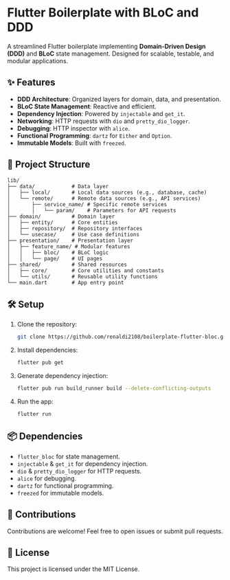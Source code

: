 # Flutter Boilerplate with BLoC and DDD

A streamlined Flutter boilerplate implementing **Domain-Driven Design (DDD)** and **BLoC** state management. Designed for scalable, testable, and modular applications.  

## ✨ Features

- **DDD Architecture**: Organized layers for domain, data, and presentation.
- **BLoC State Management**: Reactive and efficient.
- **Dependency Injection**: Powered by `injectable` and `get_it`.
- **Networking**: HTTP requests with `dio` and `pretty_dio_logger`.
- **Debugging**: HTTP inspector with `alice`.
- **Functional Programming**: `dartz` for `Either` and `Option`.
- **Immutable Models**: Built with `freezed`.

## 📂 Project Structure

```
lib/
├── data/            # Data layer
│   ├── local/       # Local data sources (e.g., database, cache)
│   └── remote/      # Remote data sources (e.g., API services)
│       ├── service_name/ # Specific remote services
│       │   └── param/    # Parameters for API requests
├── domain/          # Domain layer
│   ├── entity/      # Core entities
│   ├── repository/  # Repository interfaces
│   └── usecase/     # Use case definitions
├── presentation/    # Presentation layer
│   ├── feature_name/ # Modular features
│   │   ├── bloc/    # BLoC logic
│   │   └── page/    # UI pages
├── shared/          # Shared resources
│   ├── core/        # Core utilities and constants
│   └── utils/       # Reusable utility functions
└── main.dart        # App entry point
```

## 🛠️ Setup

1. Clone the repository:
   ```bash
   git clone https://github.com/renaldi2108/boilerplate-flutter-bloc.git
   ```
2. Install dependencies:
   ```bash
   flutter pub get
   ```
3. Generate dependency injection:
   ```bash
   flutter pub run build_runner build --delete-conflicting-outputs
   ```
4. Run the app:
   ```bash
   flutter run
   ```

## 📦 Dependencies

- `flutter_bloc` for state management.
- `injectable` & `get_it` for dependency injection.
- `dio` & `pretty_dio_logger` for HTTP requests.
- `alice` for debugging.
- `dartz` for functional programming.
- `freezed` for immutable models.

## 🤝 Contributions

Contributions are welcome! Feel free to open issues or submit pull requests.

## 📄 License

This project is licensed under the MIT License.
